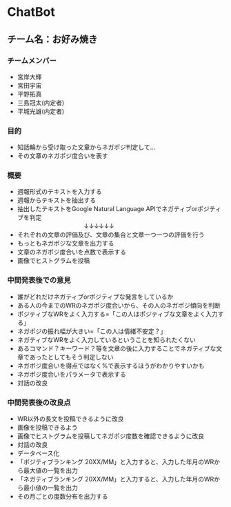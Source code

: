 # ChatBot
## チーム名：お好み焼き
### チームメンバー
- 宮岸大輝<br>
- 宮田宇宙<br>
- 平野拓真<br>
- 三島冠太(内定者)
- 平城光雄(内定者)

### 目的
- 知話輪から受け取った文章からネガポジ判定して...<br>
- その文章のネガポジ度合いを表す
### 概要 
- 週報形式のテキストを入力する<br>
- 週報からテキストを抽出する<br>
- 抽出したテキストをGoogle Natural Language APIでネガティブorポジティブを判定<br>
　　　　　　　　　　　↓↓↓↓↓↓<br>
- それぞれの文章の評価及び、文章の集合と文章一つ一つの評価を行う<br>
- もっともネガポジな文章を出力する<br>
- 文章のネガポジ度合いを点数で表示する<br>
- 画像でヒストグラムを投稿
### 中間発表後での意見
- 誰がどれだけネガティブorポジティブな発言をしているか<br>
- ある人の今までのWRのネガポジ度合いから、その人のネガポジ傾向を判断<br>
- ポジティブなWRをよく入力する=「この人はポジティブな文章をよく入力する」<br>
- ネガポジの振れ幅が大きい=「この人は情緒不安定？」<br>
- ネガティブなWRをよく入力しているということを知られたくない<br>
- あるコマンド？キーワード？等を文章の後に入力することでネガティブな文章であったとしてもそう判定しない<br>
- ネガポジ度合いを得点ではなく%で表示するほうがわかりやすいかも<br>
- ネガポジ度合いをパラメータで表示する
- 対話の改良
### 中間発表後の改良点
- WR以外の長文を投稿できるように改良<br>
- 画像を投稿できるよう<br>
- 画像でヒストグラムを投稿してネガポジ度数を確認できるように改良<br>
- 対話の改良<br>
- データベース化<br>
- 「ポジティブランキング 20XX/MM」と入力すると、入力した年月のWRから最大値の一覧を出力<br>
- 「ネガティブランキング 20XX/MM」と入力すると、入力した年月のWRから最小値の一覧を出力<br>
- その月ごとの度数分布を出力する


